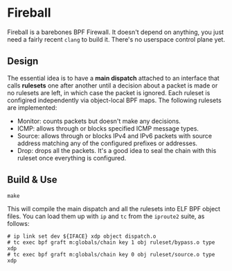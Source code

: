 # Fireball

Fireball is a barebones BPF Firewall. It doesn't depend on anything, you just need a fairly recent `clang` to build it.
There's no userspace control plane yet.

## Design

The essential idea is to have a **main dispatch** attached to an interface that calls **rulesets** one after another until a decision about a packet is made or no rulesets are left, in which case the packet is ignored. Each ruleset is configired independently via object-local BPF maps. The following rulesets are implemented:

* Monitor: counts packets but doesn't make any decisions.
* ICMP: allows through or blocks specified ICMP message types.
* Source: allows through or blocks IPv4 and IPv6 packets with source address matching any of the configured prefixes or addresses.
* Drop: drops all the packets. It's a good idea to seal the chain with this ruleset once everything is configured.

## Build & Use

```
make
```

This will compile the main dispatch and all the rulesets into ELF BPF object files. You can load them up with `ip` and `tc` from the `iproute2` suite, as follows:

```
# ip link set dev ${IFACE} xdp object dispatch.o
# tc exec bpf graft m:globals/chain key 1 obj ruleset/bypass.o type xdp
# tc exec bpf graft m:globals/chain key 0 obj ruleset/source.o type xdp
```
